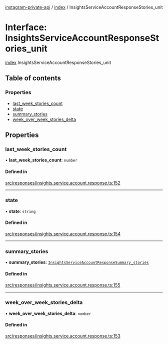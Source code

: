 [instagram-private-api](../../README.md) / [index](../../modules/index.md) / InsightsServiceAccountResponseStories_unit

# Interface: InsightsServiceAccountResponseStories\_unit

[index](../../modules/index.md).InsightsServiceAccountResponseStories_unit

## Table of contents

### Properties

- [last\_week\_stories\_count](InsightsServiceAccountResponseStories_unit.md#last_week_stories_count)
- [state](InsightsServiceAccountResponseStories_unit.md#state)
- [summary\_stories](InsightsServiceAccountResponseStories_unit.md#summary_stories)
- [week\_over\_week\_stories\_delta](InsightsServiceAccountResponseStories_unit.md#week_over_week_stories_delta)

## Properties

### last\_week\_stories\_count

• **last\_week\_stories\_count**: `number`

#### Defined in

[src/responses/insights.service.account.response.ts:152](https://github.com/Nerixyz/instagram-private-api/blob/0e0721c/src/responses/insights.service.account.response.ts#L152)

___

### state

• **state**: `string`

#### Defined in

[src/responses/insights.service.account.response.ts:154](https://github.com/Nerixyz/instagram-private-api/blob/0e0721c/src/responses/insights.service.account.response.ts#L154)

___

### summary\_stories

• **summary\_stories**: [`InsightsServiceAccountResponseSummary_stories`](InsightsServiceAccountResponseSummary_stories.md)

#### Defined in

[src/responses/insights.service.account.response.ts:155](https://github.com/Nerixyz/instagram-private-api/blob/0e0721c/src/responses/insights.service.account.response.ts#L155)

___

### week\_over\_week\_stories\_delta

• **week\_over\_week\_stories\_delta**: `number`

#### Defined in

[src/responses/insights.service.account.response.ts:153](https://github.com/Nerixyz/instagram-private-api/blob/0e0721c/src/responses/insights.service.account.response.ts#L153)
